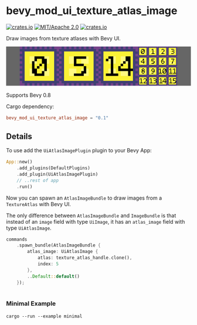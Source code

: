 # bevy_mod_ui_texture_atlas_image
[![crates.io](https://img.shields.io/crates/v/bevy_mod_ui_texture_atlas_image)](https://crates.io/crates/bevy_mod_ui_texture_atlas_image)
[![MIT/Apache 2.0](https://img.shields.io/badge/license-MIT%2FApache-blue.svg)](https://github.com/ickshonpe/bevy_mod_ui_texture_atlas_image)
[![crates.io](https://img.shields.io/crates/d/bevy_mod_ui_texture_atlas_image)](https://crates.io/crates/bevy_mod_ui_texture_atlas_image)

Draw images from texture atlases with Bevy UI.

![image](bevy_mod_ui_texture_atlas_image.png)

Supports Bevy 0.8

Cargo dependency:
```toml
bevy_mod_ui_texture_atlas_image = "0.1"
```

## Details

To use add the ```UiAtlasImagePlugin``` plugin to your Bevy App:

```rust
App::new()
    .add_plugins(DefaultPlugins)
    .add_plugin(UiAtlasImagePlugin)
    // ..rest of app
    .run()
```

Now you can spawn an `AtlasImageBundle` to draw images from a `TextureAtlas` with Bevy UI.

The only difference between `AtlasImageBundle` and `ImageBundle` is that instead of an `image` field with type `UiImage`, it has an `atlas_image` field with type `UiAtlasImage`.

```rust
commands
    .spawn_bundle(AtlasImageBundle {
        atlas_image: UiAtlasImage { 
            atlas: texture_atlas_handle.clone(),
            index: 5
        },
        ..Default::default()
    });
```
#
### Minimal Example

``` 
cargo --run --example minimal
```


